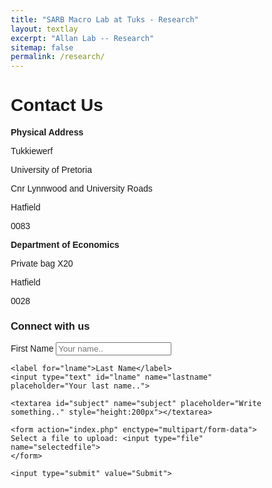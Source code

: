 ```yaml
---
title: "SARB Macro Lab at Tuks - Research"
layout: textlay
excerpt: "Allan Lab -- Research"
sitemap: false
permalink: /research/
---
```


# Contact Us


<b>Physical Address</b>

Tukkiewerf

University of Pretoria

Cnr Lynnwood and University Roads

Hatfield

0083



<b>Department of Economics</b>

Private bag X20

Hatfield

0028

<html>
<head>
<meta name="viewport" content="width=device-width, initial-scale=1">
<style>
body {font-family: Arial, Helvetica, sans-serif;}
* {box-sizing: border-box;}

input[type=text], select, textarea {
  width: 100%;
  padding: 12px;
  border: 1px solid #ccc;
  border-radius: 4px;
  box-sizing: border-box;
  margin-top: 6px;
  margin-bottom: 16px;
  resize: vertical;
}

input[type=submit] {
  background-color: blue;
  color: white;
  padding: 5px 10px;
  border: none;
  border-radius: 3px;
  cursor: pointer;
}

input[type=submit]:hover {
  background-color: #45a049;
}

.container {
  border-radius: 5px;
  background-color: #f2f2f2;
  padding: 20px;
}
</style>
</head>
<body>

<h3>Connect with us</h3>

<div class="container">
  <form action="/action_page.php">
    <label for="fname">First Name</label>
    <input type="text" id="fname" name="firstname" placeholder="Your name..">

    <label for="lname">Last Name</label>
    <input type="text" id="lname" name="lastname" placeholder="Your last name..">

    <textarea id="subject" name="subject" placeholder="Write something.." style="height:200px"></textarea>

    <form action="index.php" enctype="multipart/form-data">
    Select a file to upload: <input type="file" name="selectedfile">
    </form>

    <input type="submit" value="Submit">
  </form>
</div>

</body>
</html>
